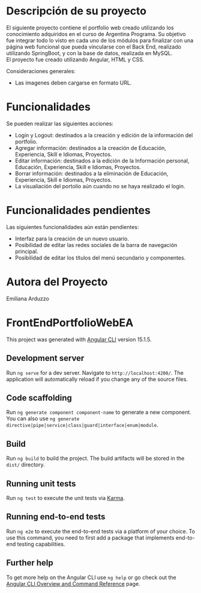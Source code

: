 
# Descripción de su proyecto
El siguiente proyecto contiene el portfolio web creado utilizando los conocimiento adquiridos en el curso de Argentina Programa.  Su objetivo fue integrar todo lo visto en cada uno de los módulos para finalizar con una página web funcional que pueda vincularse con el Back End, realizado utilizando SpringBoot, y con la base de datos, realizada en MySQL.  
El proyecto fue creado utilizando Angular, HTML y CSS.

Consideraciones generales:
 - Las imagenes deben cargarse en formato URL.

# Funcionalidades
Se pueden realizar las siguientes acciones:
  - Login y Logout: destinados a la creación y edición de la información del portfolio. 
  - Agregar información: destinados a la creación de Educación, Experiencia, Skill e Idiomas, Proyectos.
  - Editar información: destinados a la edición de la Información personal, Educación, Experiencia, Skill e Idiomas, Proyectos.
  - Borrar información: destinados a la eliminación de Educación, Experiencia, Skill e Idiomas, Proyectos.
  - La visualiación del portolio aún cuando no se haya realizado el login.

# Funcionalidades pendientes
Las siguientes funcionalidades aún están pendientes:
  - Interfaz para la creación de un nuevo usuario.
  - Posibilidad de editar las redes sociales de la barra de navegación principal.
  - Posibilidad de editar los títulos del menú secundario y componentes.

# Autora del Proyecto
Emiliana Arduzzo

# FrontEndPortfolioWebEA

This project was generated with [Angular CLI](https://github.com/angular/angular-cli) version 15.1.5.

## Development server

Run `ng serve` for a dev server. Navigate to `http://localhost:4200/`. The application will automatically reload if you change any of the source files.

## Code scaffolding

Run `ng generate component component-name` to generate a new component. You can also use `ng generate directive|pipe|service|class|guard|interface|enum|module`.

## Build

Run `ng build` to build the project. The build artifacts will be stored in the `dist/` directory.

## Running unit tests

Run `ng test` to execute the unit tests via [Karma](https://karma-runner.github.io).

## Running end-to-end tests

Run `ng e2e` to execute the end-to-end tests via a platform of your choice. To use this command, you need to first add a package that implements end-to-end testing capabilities.

## Further help

To get more help on the Angular CLI use `ng help` or go check out the [Angular CLI Overview and Command Reference](https://angular.io/cli) page.
